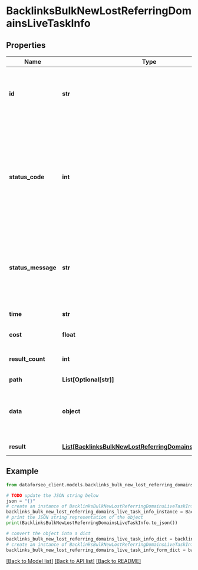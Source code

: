 # BacklinksBulkNewLostReferringDomainsLiveTaskInfo


## Properties

Name | Type | Description | Notes
------------ | ------------- | ------------- | -------------
**id** | **str** | task identifier unique task identifier in our system in the UUID format | [optional] 
**status_code** | **int** | status code of the task generated by DataForSEO, can be within the following range: 10000-60000 you can find the full list of the response codes here | [optional] 
**status_message** | **str** | informational message of the task you can find the full list of general informational messages here | [optional] 
**time** | **str** | execution time, seconds | [optional] 
**cost** | **float** | total tasks cost, USD | [optional] 
**result_count** | **int** | number of elements in the result array | [optional] 
**path** | **List[Optional[str]]** | URL path | [optional] 
**data** | **object** | contains the same parameters that you specified in the POST request | [optional] 
**result** | [**List[BacklinksBulkNewLostReferringDomainsLiveResultInfo]**](BacklinksBulkNewLostReferringDomainsLiveResultInfo.md) | array of results | [optional] 

## Example

```python
from dataforseo_client.models.backlinks_bulk_new_lost_referring_domains_live_task_info import BacklinksBulkNewLostReferringDomainsLiveTaskInfo

# TODO update the JSON string below
json = "{}"
# create an instance of BacklinksBulkNewLostReferringDomainsLiveTaskInfo from a JSON string
backlinks_bulk_new_lost_referring_domains_live_task_info_instance = BacklinksBulkNewLostReferringDomainsLiveTaskInfo.from_json(json)
# print the JSON string representation of the object
print(BacklinksBulkNewLostReferringDomainsLiveTaskInfo.to_json())

# convert the object into a dict
backlinks_bulk_new_lost_referring_domains_live_task_info_dict = backlinks_bulk_new_lost_referring_domains_live_task_info_instance.to_dict()
# create an instance of BacklinksBulkNewLostReferringDomainsLiveTaskInfo from a dict
backlinks_bulk_new_lost_referring_domains_live_task_info_form_dict = backlinks_bulk_new_lost_referring_domains_live_task_info.from_dict(backlinks_bulk_new_lost_referring_domains_live_task_info_dict)
```
[[Back to Model list]](../README.md#documentation-for-models) [[Back to API list]](../README.md#documentation-for-api-endpoints) [[Back to README]](../README.md)


